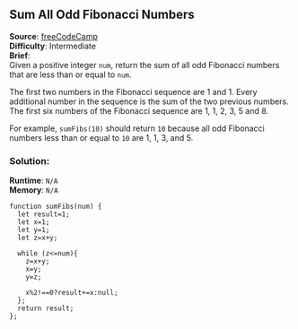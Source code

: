 ## Sum All Odd Fibonacci Numbers

**Source**: [freeCodeCamp](https://www.freecodecamp.org/learn/javascript-algorithms-and-data-structures/intermediate-algorithm-scripting/sum-all-odd-fibonacci-numbers)     
**Difficulty**: Intermediate    
**Brief**:     
Given a positive integer ``num``, return the sum of all odd Fibonacci numbers that are less than or equal to ``num``.   

The first two numbers in the Fibonacci sequence are 1 and 1. Every additional number in the sequence is the sum of the two previous numbers. The first six numbers of the Fibonacci sequence are 1, 1, 2, 3, 5 and 8.   

For example, ``sumFibs(10)`` should return ``10`` because all odd Fibonacci numbers less than or equal to ``10`` are 1, 1, 3, and 5.   

### Solution:
**Runtime**: ``N/A``   
**Memory**: ``N/A``   
```
function sumFibs(num) {
  let result=1;
  let x=1;
  let y=1;
  let z=x+y;

  while (z<=num){
    z=x+y;
    x=y;
    y=z;

    x%2!==0?result+=x:null;
  };
  return result;
};
```
